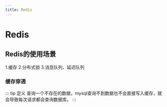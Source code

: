 ```yaml
---
title: Redis
---
```

# Redis
## Redis的使用场景
1.缓存
2.分布式锁
3.消息队列、延迟队列
### 缓存穿透
::: tip 定义
查询一个不存在的数据，mysql查询不到数据也不会直接写入缓存，就会导致每次请求都会查询数据库。
:::
